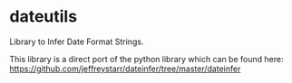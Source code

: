 # dateutils
Library to Infer Date Format Strings.

This library is a direct port of the python library which can be found here: https://github.com/jeffreystarr/dateinfer/tree/master/dateinfer
